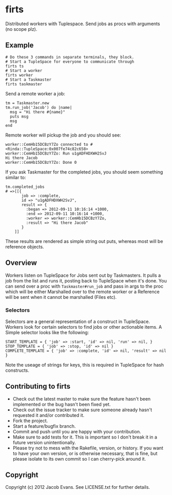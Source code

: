 # firts

Distributed workers with Tuplespace. Send jobs as procs with arguments (no scope plz).

## Example

    # Do these 3 commands in separate terminals, they block.
    # Start a TupleSpace for everyone to communicate through
    firts ts
    # Start a worker
    firts worker
    # Start a Taskmaster
    firts taskmaster

Send a remote worker a job:

    tm = Taskmaster.new
    tm.run_job('Jacob') do |name|
      msg = "Hi there #{name}" 
      puts msg
      msg
    end

Remote worker will pickup the job and you should see:

    worker::CemHb15DCBzY7Zo connected to #<Rinda::TupleSpace:0x007fe74c82c658>
    worker::CemHb15DCBzY7Zo: Run u1gADFHDXWH2SvJ
    Hi there Jacob
    worker::CemHb15DCBzY7Zo: Done 0
    
If you ask Taskmaster for the completed jobs, you should seem something similar to:

    tm.completed_jobs
    # =>[[{
           job => :complete,
           id => "u1gADFHDXWH2SvJ",
           result => {
             :began => 2012-09-11 10:16:14 +1000,
             :end => 2012-09-11 10:16:14 +1000, 
             :worker => worker::CemHb15DCBzY7Zo, 
             :result => "Hi there Jacob"
           }
        ]]
        
These results are rendered as simple string out puts, whereas most will be reference objects.

    

## Overview
Workers listen on TupleSpace for Jobs sent out by Taskmasters. It pulls a job from the list and runs it, posting back to TupleSpace when it's done. You can send over a proc with `Taskmaster#run_job` and pass in args to the proc which will be either Marshalled over to the remote worker or a Reference will be sent when it cannot be marshalled (Files etc).

### Selectors
Selectors are a general representation of a construct in TupleSpace. Workers look for certain selectors to find jobs or other actionable items. A Simple selector looks like the following:

    START_TEMPLATE = { 'job' => :start, 'id' => nil, 'run' => nil, }
    STOP_TEMPLATE = { 'job' => :stop, 'id' => nil }
    COMPLETE_TEMPLATE = { 'job' => :complete, 'id' => nil, 'result' => nil }

Note the useage of strings for keys, this is required in TupleSpace for hash constructs.

## Contributing to firts
 
* Check out the latest master to make sure the feature hasn't been implemented or the bug hasn't been fixed yet.
* Check out the issue tracker to make sure someone already hasn't requested it and/or contributed it.
* Fork the project.
* Start a feature/bugfix branch.
* Commit and push until you are happy with your contribution.
* Make sure to add tests for it. This is important so I don't break it in a future version unintentionally.
* Please try not to mess with the Rakefile, version, or history. If you want to have your own version, or is otherwise necessary, that is fine, but please isolate to its own commit so I can cherry-pick around it.

## Copyright

Copyright (c) 2012 Jacob Evans. See LICENSE.txt for
further details.

